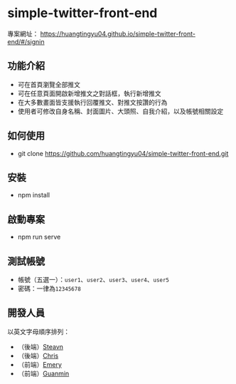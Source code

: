 # simple-twitter-front-end
專案網址： https://huangtingyu04.github.io/simple-twitter-front-end/#/signin

## 功能介紹
- 可在首頁瀏覽全部推文
- 可在任意頁面開啟新增推文之對話框，執行新增推文
- 在大多數畫面皆支援執行回覆推文、對推文按讚的行為
- 使用者可修改自身名稱、封面圖片、大頭照、自我介紹，以及帳號相關設定

## 如何使用
- git clone https://github.com/huangtingyu04/simple-twitter-front-end.git

## 安裝
- npm install

## 啟動專案
- npm run serve

## 測試帳號
- 帳號（五選一）：`user1`、`user2`、`user3`、`user4`、`user5`
- 密碼：一律為`12345678`

## 開發人員
以英文字母順序排列：
- （後端）[Steavn](https://github.com/Steavn-Chen)
- （後端）[Chris](https://github.com/cschang07)
- （前端）[Emery](https://github.com/huangtingyu04)
- （前端）[Guanmin](https://github.com/mingmoth)

